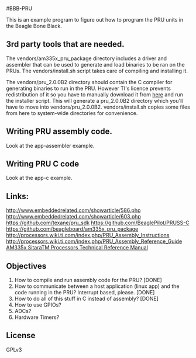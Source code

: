 #BBB-PRU

This is an example program to figure out how to program the PRU units in the Beagle Bone Black.

## 3rd party tools that are needed.

The vendors/am335x_pru_package directory includes a driver and assembler that can be used to generate and load binaries to be ran on the PRUs. The vendors/install.sh script takes care of compiling and installing it.

The vendors/pru_2.0.0B2 directory should contain the C compiler for generating binaries to run in the PRU. However TI's licence prevents redistribution of it so you have to manually download it from [here](http://software-dl.ti.com/codegen/non-esd/downloads/beta.htm) and run the installer script. This will generate a pru_2.0.0B2 directory which you'll have to move into vendors/pru_2.0.0B2. vendors/install.sh copies some files from here to system-wide directories for convenience.

## Writing PRU assembly code.

Look at the app-assembler example.

## Writing PRU C code

Look at the app-c example.

## Links:

http://www.embeddedrelated.com/showarticle/586.php
http://www.embeddedrelated.com/showarticle/603.php
https://github.com/texane/pru_sdk
https://github.com/BeaglePilot/PRUSS-C
https://github.com/beagleboard/am335x_pru_package
http://processors.wiki.ti.com/index.php/PRU_Assembly_Instructions
http://processors.wiki.ti.com/index.php/PRU_Assembly_Reference_Guide
[AM335x SitaraTM Processors Technical Reference Manual](http://www.ti.com/lit/ug/spruh73k/spruh73k.pdf)


## Objectives

1. How to compile and run assembly code for the PRU?  [DONE]
2. How to communicate between a host application (linux app) and the code running in the PRU? Interrupt based, please. [DONE]
3. How to do all of this stuff in C instead of assembly?  [DONE]
4. How to use GPIOs?
5. ADCs? 
5. Hardware Timers?

## License

GPLv3
